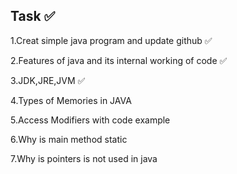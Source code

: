 ## Task ✅
1.Creat simple java program  and update github  ✅

2.Features of java and its internal working of code  ✅

3.JDK,JRE,JVM ✅

4.Types of Memories in JAVA

5.Access Modifiers with code example

6.Why is main method static

7.Why is pointers is not used in java
